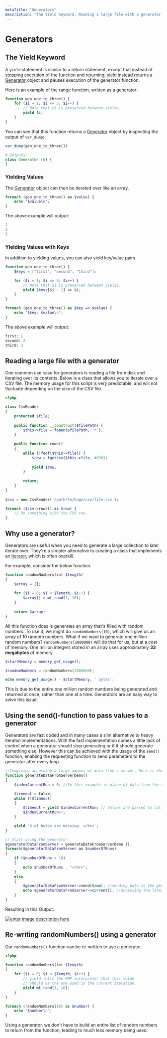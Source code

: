 ```yaml
---
metaTitle: "Generators"
description: "The Yield Keyword, Reading a large file with a generator, Why use a generator?, Using the send()-function to pass values to a generator, Re-writing randomNumbers() using a generator"
---
```


# Generators



## The Yield Keyword


A `yield` statement is similar to a return statement, except that instead of stopping execution of the function and returning, yield instead returns a [Generator](http://php.net/manual/en/class.generator.php) object and pauses execution of the generator function.

Here is an example of the range function, written as a generator:

```php
function gen_one_to_three() {
    for ($i = 1; $i <= 3; $i++) {
        // Note that $i is preserved between yields.
        yield $i;
    }
}

```

You can see that this function returns a [Generator](http://php.net/manual/en/class.generator.php) object by inspecting the output of `var_dump`:

```php
var_dump(gen_one_to_three())

# Outputs:
class Generator (0) {
}

```

### Yielding Values

The [Generator](http://php.net/manual/en/class.generator.php) object can then be iterated over like an array.

```php
foreach (gen_one_to_three() as $value) {
    echo "$value\n";
}

```

The above example will output:

```php
1
2
3

```

### Yielding Values with Keys

In addition to yielding values, you can also yield key/value pairs.

```php
function gen_one_to_three() {
    $keys = ["first", "second", "third"];

    for ($i = 1; $i <= 3; $i++) {
        // Note that $i is preserved between yields.
        yield $keys[$i - 1] => $i;
    }
}

foreach (gen_one_to_three() as $key => $value) {
    echo "$key: $value\n";
}

```

The above example will output:

```php
first: 1
second: 2
third: 3

```



## Reading a large file with a generator


One common use case for generators is reading a file from disk and iterating over its contents. Below is a class that allows you to iterate over a CSV file. The memory usage for this script is very predictable, and will not fluctuate depending on the size of the CSV file.

```php
<?php

class CsvReader
{
    protected $file;
 
    public function __construct($filePath) {
        $this->file = fopen($filePath, 'r');
    }
 
    public function rows()
    {
        while (!feof($this->file)) {
            $row = fgetcsv($this->file, 4096);
            
            yield $row;
        }
        
        return;
    }
}
 
$csv = new CsvReader('/path/to/huge/csv/file.csv');

foreach ($csv->rows() as $row) {
    // Do something with the CSV row.
}

```



## Why use a generator?


Generators are useful when you need to generate a large collection to later iterate over. They're a simpler alternative to creating a class that implements an [Iterator](http://php.net/manual/en/class.iterator.php), which is often overkill.

For example, consider the below function.

```php
function randomNumbers(int $length)
{
    $array = [];
    
    for ($i = 0; $i < $length; $i++) {
        $array[] = mt_rand(1, 10);
    }
    
    return $array;
}

```

All this function does is generates an array that's filled with random numbers. To use it, we might do `randomNumbers(10)`, which will give us an array of 10 random numbers. What if we want to generate one million random numbers? `randomNumbers(1000000)` will do that for us, but at a cost of memory. One million integers stored in an array uses approximately **33 megabytes** of memory.

```php
$startMemory = memory_get_usage();

$randomNumbers = randomNumbers(1000000);

echo memory_get_usage() - $startMemory, ' bytes';

```

This is due to the entire one million random numbers being generated and returned at once, rather than one at a time. Generators are an easy way to solve this issue.



## Using the send()-function to pass values to a generator


Generators are fast coded and in many cases a slim alternative to heavy iterator-implementations.
With the fast implementation comes a little lack of control when a generator should stop generating or if it should generate something else. However this can be achieved with the usage of the `send()` function, enabling the requesting function to send parameters to the generator after every loop.

```php
//Imagining accessing a large amount of data from a server, here is the generator for this:
function generateDataFromServerDemo()
{
    $indexCurrentRun = 0; //In this example in place of data from the server, I just send feedback everytime a loop ran through.

    $timeout = false;
    while (!$timeout)
    {
        $timeout = yield $indexCurrentRun; // Values are passed to caller. The next time the generator is called, it will start at this statement. If send() is used, $timeout will take this value.
        $indexCurrentRun++;
    }

    yield 'X of bytes are missing. </br>';
}

// Start using the generator
$generatorDataFromServer = generateDataFromServerDemo ();
foreach($generatorDataFromServer as $numberOfRuns)
{
    if ($numberOfRuns < 10)
    {
        echo $numberOfRuns . "</br>";
    }
    else
    {
        $generatorDataFromServer->send(true); //sending data to the generator
        echo $generatorDataFromServer->current(); //accessing the latest element (hinting how many bytes are still missing.
    }
}

```

Resulting in this Output:

[<img src="https://i.stack.imgur.com/ipsO9.png" alt="enter image description here" />](https://i.stack.imgur.com/ipsO9.png)



## Re-writing randomNumbers() using a generator


Our `randomNumbers()` function can be re-written to use a generator.

```php
<?php

function randomNumbers(int $length)
{
    for ($i = 0; $i < $length; $i++) {
        // yield tells the PHP interpreter that this value
        // should be the one used in the current iteration.
        yield mt_rand(1, 10);
    }
}

foreach (randomNumbers(10) as $number) {
    echo "$number\n";
}

```

Using a generator, we don't have to build an entire list of random numbers to return from the function, leading to much less memory being used.

